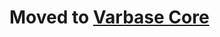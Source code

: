 # Moved to [Varbase Core](https://github.com/Vardot/varbase_core/tree/8.x-6.x/modules/varbase_update_helper)
